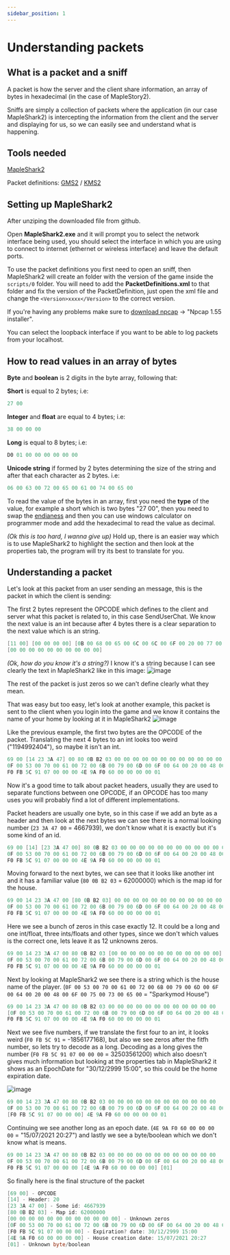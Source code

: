 ```yaml
---
sidebar_position: 1
---
```


# Understanding packets

## What is a packet and a sniff

A packet is how the server and the client share information, an array of bytes in hexadecimal (in the case of MapleStory2).

Sniffs are simply a collection of packets where the application (in our case MapleShark2) is intercepting the information from the client and the server and displaying for us, so we can easily see and understand what is happening.

## Tools needed

[MapleShark2](https://github.com/kOchirasu/MapleShark2/releases)

Packet definitions:
[GMS2](/resources/mapleshark2/gms/PacketDefinitions.xml) /
[KMS2](/resources/mapleshark2/kms/PacketDefinitions.xml)

## Setting up MapleShark2

After unziping the downloaded file from github.

Open **MapleShark2.exe** and it will prompt you to select the network interface being used, you should select the interface in which you are using to connect to internet (ethernet or wireless interface) and leave the default ports.

To use the packet definitions you first need to open an sniff, then MapleShark2 will create an folder with the version of the game inside the `scripts/0` folder. You will need to add the **PacketDefinitions.xml** to that folder and fix the version of the PacketDefinition, just open the xml file and change the `<Version>xxxx</Version>` to the correct version.

If you're having any problems make sure to [download npcap](https://nmap.org/npcap/#download) -> "Npcap 1.55 installer".

You can select the loopback interface if you want to be able to log packets from your localhost.

## How to read values in an array of bytes

**Byte** and **boolean** is 2 digits in the byte array, following that:

**Short** is equal to 2 bytes; i.e:

```csharp
27 00
```

**Integer** and **float** are equal to 4 bytes; i.e:

```csharp
38 00 00 00
```

**Long** is equal to 8 bytes; i.e:

```csharp
D0 01 00 00 00 00 00 00
```

**Unicode string** if formed by 2 bytes determining the size of the string and after that each character as 2 bytes. i.e:

```csharp
06 00 63 00 72 00 65 00 61 00 74 00 65 00
```

To read the value of the bytes in an array, first you need the **type** of the value, for example a short which is two bytes "27 00", then you need to swap the [endianess](https://en.wikipedia.org/wiki/Endianness) and then you can use windows calculator on programmer mode and add the hexadecimal to read the value as decimal.

_(Ok this is too hard, I wanna give up)_ Hold up, there is an easier way which is to use MapleShark2 to highlight the section and then look at the properties tab, the program will try its best to translate for you.

## Understanding a packet

Let's look at this packet from an user sending an message, this is the packet in which the client is sending:

The first 2 bytes represent the OPCODE which defines to the client and server what this packet is related to, in this case SendUserChat. We know the next value is an int because after 4 bytes there is a clear separation to the next value which is an string.

```csharp
[11 00] [00 00 00 00] [0B 00 68 00 65 00 6C 00 6C 00 6F 00 20 00 77 00 6F 00 72 00 6C 00 64 00]
[00 00 00 00 00 00 00 00 00 00]
```

_(Ok, how do you know it's a string?)_ I know it's a string because I can see clearly the text in MapleShark2 like in this image: ![image](https://i.imgur.com/54Qelht.png)

The rest of the packet is just zeros so we can't define clearly what they mean.

That was easy but too easy, let's look at another example, this packet is sent to the client when you login into the game and we know it contains the name of your home by looking at it in MapleShark2 ![image](https://i.imgur.com/6UMT2b4.png)

Like the previous example, the first two bytes are the OPCODE of the packet. Translating the next 4 bytes to an int looks too weird ("1194992404"), so maybe it isn't an int.

```csharp
69 00 [14 23 3A 47] 00 80 0B B2 03 00 00 00 00 00 00 00 00 00 00 00 00
0F 00 53 00 70 00 61 00 72 00 6B 00 79 00 6D 00 6F 00 64 00 20 00 48 00 6F 00 75 00 73 00 65 00
F0 FB 5C 91 07 00 00 00 4E 9A F0 60 00 00 00 00 01
```

Now it's a good time to talk about packet headers, usually they are used to separate functions between one OPCODE, if an OPCODE has too many uses you will probably find a lot of different implementations.

Packet headers are usually one byte, so in this case if we add an byte as a header and then look at the next bytes we can see there is a normal looking number (`23 3A 47 00` = 4667939), we don't know what it is exactly but it's some kind of an id.

```csharp
69 00 [14] [23 3A 47 00] 80 0B B2 03 00 00 00 00 00 00 00 00 00 00 00 00
0F 00 53 00 70 00 61 00 72 00 6B 00 79 00 6D 00 6F 00 64 00 20 00 48 00 6F 00 75 00 73 00 65 00
F0 FB 5C 91 07 00 00 00 4E 9A F0 60 00 00 00 00 01
```

Moving forward to the next bytes, we can see that it looks like another int and it has a familiar value (`80 0B B2 03` = 62000000) which is the map id for the house.

```csharp
69 00 14 23 3A 47 00 [80 0B B2 03] 00 00 00 00 00 00 00 00 00 00 00 00
0F 00 53 00 70 00 61 00 72 00 6B 00 79 00 6D 00 6F 00 64 00 20 00 48 00 6F 00 75 00 73 00 65 00
F0 FB 5C 91 07 00 00 00 4E 9A F0 60 00 00 00 00 01
```

Here we see a bunch of zeros in this case exactly 12. It could be a long and one int/float, three ints/floats and other types, since we don't which values is the correct one, lets leave it as 12 unknowns zeros.

```csharp
69 00 14 23 3A 47 00 80 0B B2 03 [00 00 00 00 00 00 00 00 00 00 00 00]
0F 00 53 00 70 00 61 00 72 00 6B 00 79 00 6D 00 6F 00 64 00 20 00 48 00 6F 00 75 00 73 00 65 00
F0 FB 5C 91 07 00 00 00 4E 9A F0 60 00 00 00 00 01
```

Next by looking at MapleShark2 we see there is a string which is the house name of the player. (`0F 00 53 00 70 00 61 00 72 00 6B 00 79 00 6D 00 6F 00 64 00 20 00 48 00 6F 00 75 00 73 00 65 00` = "Sparkymod House")

```csharp
69 00 14 23 3A 47 00 80 0B B2 03 00 00 00 00 00 00 00 00 00 00 00 00
[0F 00 53 00 70 00 61 00 72 00 6B 00 79 00 6D 00 6F 00 64 00 20 00 48 00 6F 00 75 00 73 00 65 00]
F0 FB 5C 91 07 00 00 00 4E 9A F0 60 00 00 00 00 01
```

Next we see five numbers, if we translate the first four to an int, it looks weird (`F0 FB 5C 91` = -1856177168), but also we see zeros after the fitfh number, so lets try to decode as a long. Decoding as a long gives the number (`F0 FB 5C 91 07 00 00 00` = 32503561200) which also doesn't gives much information but looking at the properties tab in MapleShark2 it shows as an EpochDate for "30/12/2999 15:00", so this could be the home expiration date.

![image](https://i.imgur.com/Xsk7zMR.png)

```csharp
69 00 14 23 3A 47 00 80 0B B2 03 00 00 00 00 00 00 00 00 00 00 00 00
0F 00 53 00 70 00 61 00 72 00 6B 00 79 00 6D 00 6F 00 64 00 20 00 48 00 6F 00 75 00 73 00 65 00
[F0 FB 5C 91 07 00 00 00] 4E 9A F0 60 00 00 00 00 01
```

Continuing we see another long as an epoch date. (`4E 9A F0 60 00 00 00 00` = "15/07/2021 20:27") and lastly we see a byte/boolean which we don't know what is means.

```csharp
69 00 14 23 3A 47 00 80 0B B2 03 00 00 00 00 00 00 00 00 00 00 00 00
0F 00 53 00 70 00 61 00 72 00 6B 00 79 00 6D 00 6F 00 64 00 20 00 48 00 6F 00 75 00 73 00 65 00
F0 FB 5C 91 07 00 00 00 [4E 9A F0 60 00 00 00 00] [01]
```

So finally here is the final structure of the packet

```csharp
[69 00] - OPCODE
[14] - Header: 20
[23 3A 47 00] - Some id: 4667939
[80 0B B2 03] - Map id: 62000000
[00 00 00 00 00 00 00 00 00 00 00 00] - Unknown zeros
[0F 00 53 00 70 00 61 00 72 00 6B 00 79 00 6D 00 6F 00 64 00 20 00 48 00 6F 00 75 00 73 00 65 00] - Home name: Sparkymod House
[F0 FB 5C 91 07 00 00 00] - Expiration? date: 30/12/2999 15:00
[4E 9A F0 60 00 00 00 00] - House creation date: 15/07/2021 20:27
[01] - Unknown byte/boolean
```
